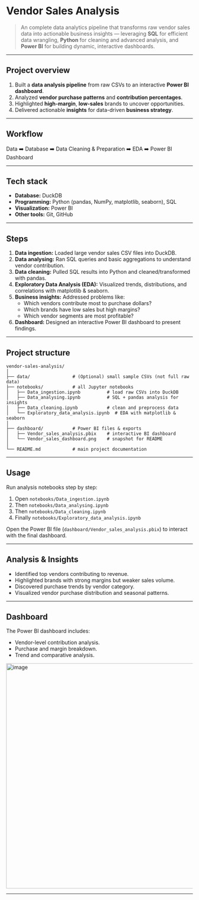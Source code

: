 # Vendor Sales Analysis



> An complete data analytics pipeline that transforms raw vendor sales data into actionable business insights — leveraging **SQL** for efficient data wrangling, **Python** for cleaning and  advanced analysis, and **Power BI** for building dynamic, interactive dashboards.

---

## Project overview
1. Built a **data analysis pipeline** from raw CSVs to an interactive **Power BI dashboard**.
2. Analyzed **vendor purchase patterns** and **contribution percentages**.
3. Highlighted **high-margin**, **low-sales** brands to uncover opportunities.
4. Delivered actionable **insights** for data-driven **business strategy**.

---

## Workflow

Data ➡️ Database ➡️ Data Cleaning & Preparation ➡️ EDA ➡️ Power BI Dashboard

---

## Tech stack
- **Database:** DuckDB
- **Programming:** Python (pandas, NumPy, matplotlib, seaborn), SQL
- **Visualization:** Power BI
- **Other tools:** Git, GitHub

---

## Steps
1. **Data ingestion:** Loaded large vendor sales CSV files into DuckDB.
2. **Data analysing:** Ran SQL queries and basic aggregations to understand vendor contribution.
3. **Data cleaning:** Pulled SQL results into Python and cleaned/transformed with pandas.
4. **Exploratory Data Analysis (EDA):** Visualized trends, distributions, and correlations with matplotlib & seaborn.
5. **Business insights:** Addressed problems like:
   - Which vendors contribute most to purchase dollars?
   - Which brands have low sales but high margins?
   - Which vendor segments are most profitable?
6. **Dashboard:** Designed an interactive Power BI dashboard to present findings.

---

## Project structure
```
vendor-sales-analysis/
│
├── data/                # (Optional) small sample CSVs (not full raw data)
├── notebooks/           # all Jupyter notebooks
│   ├── Data_ingestion.ipynb          # load raw CSVs into DuckDB
│   ├── Data_analysing.ipynb          # SQL + pandas analysis for insights
│   ├── Data_cleaning.ipynb           # clean and preprocess data
│   └── Exploratory_data_analysis.ipynb  # EDA with matplotlib & seaborn
│
├── dashboard/           # Power BI files & exports
│   ├── Vendor_sales_analysis.pbix    # interactive BI dashboard
│   └── Vendor_sales_dashboard.png    # snapshot for README
│
└── README.md            # main project documentation

```

---

## Usage
Run analysis notebooks step by step:
1. Open `notebooks/Data_ingestion.ipynb`
2. Then `notebooks/Data_analysing.ipynb`
3. Then `notebooks/Data_cleaning.ipynb`
4. Finally `notebooks/Exploratory_data_analysis.ipynb`


Open the Power BI file (`dashboard/Vendor_sales_analysis.pbix`) to interact with the final dashboard.

---

## Analysis & Insights
- Identified top vendors contributing to revenue.
- Highlighted brands with strong margins but weaker sales volume.
- Discovered purchase trends by vendor category.
- Visualized vendor purchase distribution and seasonal patterns.

---

## Dashboard
The Power BI dashboard includes:
- Vendor-level contribution analysis.
- Purchase and margin breakdown.
- Trend and comparative analysis.

<img width="1084" height="608" alt="image" src="https://github.com/user-attachments/assets/fef80568-a443-4557-8262-d2e735497186" />


---
